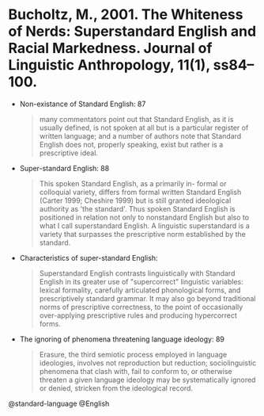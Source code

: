 # Bucholtz, M., 2001. The Whiteness of Nerds: Superstandard English and Racial Markedness. Journal of Linguistic Anthropology, 11(1), ss84–100.

- Non-existance of Standard English: 87

  > many commentators point out that Standard English, as it is usually defined, is not spoken at all but is a particular register of written language; and a number of authors note that Standard English does not, properly speaking, exist but rather is a prescriptive ideal.

- Super-standard English: 88

  > This spoken Standard English, as a primarily in- formal or colloquial variety, differs from formal written Standard English (Carter 1999; Cheshire 1999) but is still granted ideological authority as 'the standard'. Thus spoken Standard English is positioned in relation not only to nonstandard English but also to what I call superstandard English. A linguistic superstandard is a variety that surpasses the prescriptive norm established by the standard. 

- Characteristics of super-standard English:

  > Superstandard English contrasts linguistically with Standard English in its greater use of "supercorrect" linguistic variables: lexical formality, carefully articulated phonological forms, and prescriptively standard grammar. It may also go beyond traditional norms of prescriptive correctness, to the point of occasionally over-applying prescriptive rules and producing hypercorrect forms.

- The ignoring of phenomena threatening language ideology: 89

  > Erasure, the third semiotic process employed in language ideologies, involves not reproduction but reduction; sociolinguistic phenomena that clash with, fail to conform to, or otherwise threaten a given language ideology may be systematically ignored or denied, stricken from the ideological record.

@standard-language
@English
